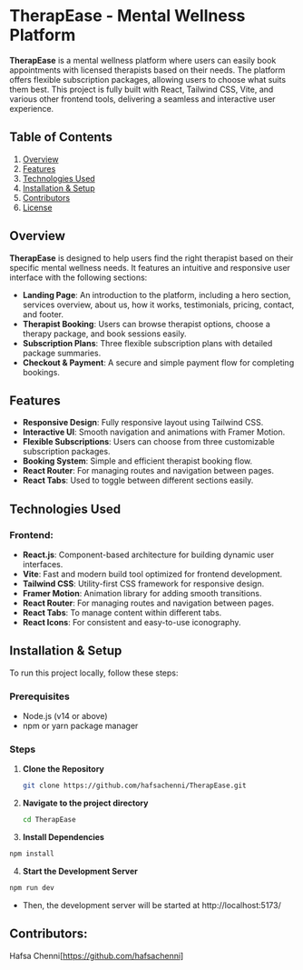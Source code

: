 # TherapEase - Mental Wellness Platform

**TherapEase** is a mental wellness platform where users can easily book appointments with licensed therapists based on their needs. The platform offers flexible subscription packages, allowing users to choose what suits them best. This project is fully built with React, Tailwind CSS, Vite, and various other frontend tools, delivering a seamless and interactive user experience.

## Table of Contents
1. [Overview](#overview)
2. [Features](#features)
3. [Technologies Used](#technologies-used)
4. [Installation & Setup](#installation--setup)
7. [Contributors](#contributors)
8. [License](#license)

## Overview

**TherapEase** is designed to help users find the right therapist based on their specific mental wellness needs. It features an intuitive and responsive user interface with the following sections:

- **Landing Page**: An introduction to the platform, including a hero section, services overview, about us, how it works, testimonials, pricing, contact, and footer.
- **Therapist Booking**: Users can browse therapist options, choose a therapy package, and book sessions easily.
- **Subscription Plans**: Three flexible subscription plans with detailed package summaries.
- **Checkout & Payment**: A secure and simple payment flow for completing bookings.

## Features

- **Responsive Design**: Fully responsive layout using Tailwind CSS.
- **Interactive UI**: Smooth navigation and animations with Framer Motion.
- **Flexible Subscriptions**: Users can choose from three customizable subscription packages.
- **Booking System**: Simple and efficient therapist booking flow.
- **React Router**: For managing routes and navigation between pages.
- **React Tabs**: Used to toggle between different sections easily.
  
## Technologies Used

### Frontend:
- **React.js**: Component-based architecture for building dynamic user interfaces.
- **Vite**: Fast and modern build tool optimized for frontend development.
- **Tailwind CSS**: Utility-first CSS framework for responsive design.
- **Framer Motion**: Animation library for adding smooth transitions.
- **React Router**: For managing routes and navigation between pages.
- **React Tabs**: To manage content within different tabs.
- **React Icons**: For consistent and easy-to-use iconography.



## Installation & Setup

To run this project locally, follow these steps:

### Prerequisites
- Node.js (v14 or above)
- npm or yarn package manager

### Steps

1. **Clone the Repository**
   ```bash
   git clone https://github.com/hafsachenni/TherapEase.git
   ```

2. **Navigate to the project directory**
    ```bash
    cd TherapEase
    ```

3. **Install Dependencies**
```bash
npm install
```

4. **Start the Development Server**
```bash
npm run dev
```
- Then, the development server will be started at http://localhost:5173/


## Contributors:
Hafsa Chenni[https://github.com/hafsachenni]
